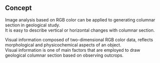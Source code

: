 ## Concept
Image analysis based on RGB color can be applied to generating columnar section in geological study.  
It is easy to describe vertical or horizontal changes with columnar section.  

Visual information composed of two-dimensional RGB color data, reflects morphological and physicochemical aspects of an object.  
Visual information is one of main factors that are employed to draw geological columnar section based on observing outcrops.  
